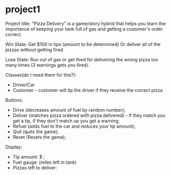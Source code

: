 # project1
Project title: 
"Pizza Delivery" is a game/story hybrid that helps you learn the importance of keeping your tank full of gas and getting a customer's order correct.

Win State:
Get $100 in tips (amount to be determined)
Or deliver all of the pizzas without getting fired

Lose State:
Run out of gas or get fired for delivering the wrong pizza too many times (3 warnings gets you fired).

Classes(do I need them for this?): 
- Driver/Car
- Customer - customer will tip the driver if they receive the correct pizza
    

Buttons: 
- Drive (decreases amount of fuel by random number); 
- Deliver (matches pizza ordered with pizza delivered) - if they match you get a tip, if they don't match up you get a warning; 
- Refuel (adds fuel to the car and reduces your tip amount); 
- Quit (quits the game); 
- Reset (Resets the game);

Display: 
- Tip amount: $ ; 
- Fuel gauge: (miles left in tank)
- Pizzas left to deliver: 

